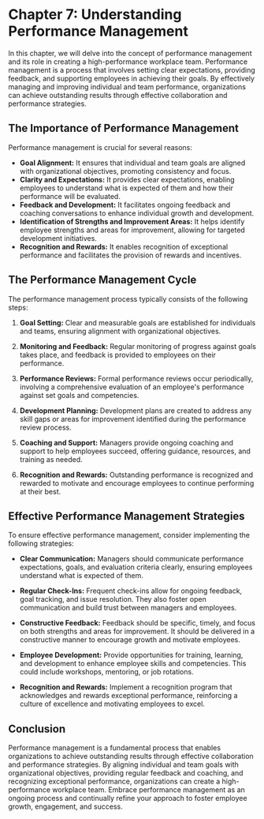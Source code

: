 Chapter 7: Understanding Performance Management
===============================================

In this chapter, we will delve into the concept of performance management and its role in creating a high-performance workplace team. Performance management is a process that involves setting clear expectations, providing feedback, and supporting employees in achieving their goals. By effectively managing and improving individual and team performance, organizations can achieve outstanding results through effective collaboration and performance strategies.

The Importance of Performance Management
----------------------------------------

Performance management is crucial for several reasons:

* **Goal Alignment:** It ensures that individual and team goals are aligned with organizational objectives, promoting consistency and focus.
* **Clarity and Expectations:** It provides clear expectations, enabling employees to understand what is expected of them and how their performance will be evaluated.
* **Feedback and Development:** It facilitates ongoing feedback and coaching conversations to enhance individual growth and development.
* **Identification of Strengths and Improvement Areas:** It helps identify employee strengths and areas for improvement, allowing for targeted development initiatives.
* **Recognition and Rewards:** It enables recognition of exceptional performance and facilitates the provision of rewards and incentives.

The Performance Management Cycle
--------------------------------

The performance management process typically consists of the following steps:

1. **Goal Setting:** Clear and measurable goals are established for individuals and teams, ensuring alignment with organizational objectives.

2. **Monitoring and Feedback:** Regular monitoring of progress against goals takes place, and feedback is provided to employees on their performance.

3. **Performance Reviews:** Formal performance reviews occur periodically, involving a comprehensive evaluation of an employee's performance against set goals and competencies.

4. **Development Planning:** Development plans are created to address any skill gaps or areas for improvement identified during the performance review process.

5. **Coaching and Support:** Managers provide ongoing coaching and support to help employees succeed, offering guidance, resources, and training as needed.

6. **Recognition and Rewards:** Outstanding performance is recognized and rewarded to motivate and encourage employees to continue performing at their best.

Effective Performance Management Strategies
-------------------------------------------

To ensure effective performance management, consider implementing the following strategies:

* **Clear Communication:** Managers should communicate performance expectations, goals, and evaluation criteria clearly, ensuring employees understand what is expected of them.

* **Regular Check-Ins:** Frequent check-ins allow for ongoing feedback, goal tracking, and issue resolution. They also foster open communication and build trust between managers and employees.

* **Constructive Feedback:** Feedback should be specific, timely, and focus on both strengths and areas for improvement. It should be delivered in a constructive manner to encourage growth and motivate employees.

* **Employee Development:** Provide opportunities for training, learning, and development to enhance employee skills and competencies. This could include workshops, mentoring, or job rotations.

* **Recognition and Rewards:** Implement a recognition program that acknowledges and rewards exceptional performance, reinforcing a culture of excellence and motivating employees to excel.

Conclusion
----------

Performance management is a fundamental process that enables organizations to achieve outstanding results through effective collaboration and performance strategies. By aligning individual and team goals with organizational objectives, providing regular feedback and coaching, and recognizing exceptional performance, organizations can create a high-performance workplace team. Embrace performance management as an ongoing process and continually refine your approach to foster employee growth, engagement, and success.

